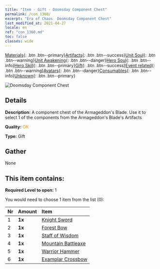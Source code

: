```yaml
---
title: "Item - Gift - Doomsday Component Chest"
permalink: /con_1360/
excerpt: "Era of Chaos  Doomsday Component Chest"
last_modified_at: 2021-04-27
locale: en
ref: "con_1360.md"
toc: false
classes: wide
---
```

 [Materials](/Items/){: .btn .btn--primary}[Artifacts](/Items/Artifacts/){: .btn .btn--success}[Unit Soul](/Items/UnitSoul/){: .btn .btn--warning}[Unit Awakening](/Items/UnitAwakening/){: .btn .btn--danger}[Hero Soul](/Items/HeroSoul/){: .btn .btn--info}[Hero Skill](/Items/HeroSkill/){: .btn .btn--primary}[Gift](/Items/Gift/){: .btn .btn--success}[Event related](/Items/Events/){: .btn .btn--warning}[Avatars](/Items/Avatars/){: .btn .btn--danger}[Consumables](/Items/Consumables/){: .btn .btn--info}[Unknown](/Items/Unknown/){: .btn .btn--primary}

 ![Doomsday Component Chest](/images/t/i_906037.png)

## Details
 **Description:** A component chest of the Armageddon's Blade. Use it to select 1 of the components from the Armageddon's Blade's Artifacts

 **Quality:** <span style="color: #FF8C00">OK</span>

 **Type:** Gift

## Gather

  None

## This item contains:

 **Required Level to open:** 1

 You would need to choose 1 item from the list (0):

  | Nr | Amount |     Item    |
  |:---|:-------|:------------|
  | 1 |  **1x** | [Knight Sword](/Items/art_166/) |  | 
  | 2 |  **1x** | [Forest Bow](/Items/art_167/) |  | 
  | 3 |  **1x** | [Staff of Wisdom](/Items/art_168/) |  | 
  | 4 |  **1x** | [Mountain Battleaxe](/Items/art_169/) |  | 
  | 5 |  **1x** | [Warrior Hammer](/Items/art_170/) |  | 
  | 6 |  **1x** | [Examplar Crossbow](/Items/art_171/) |  | 
